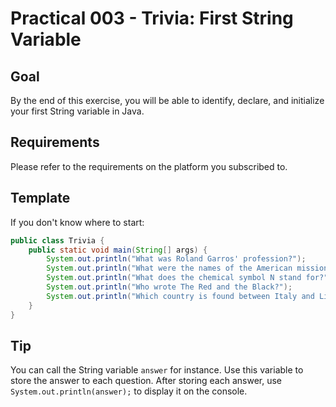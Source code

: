# Practical 003 - Trivia: First String Variable

## Goal
By the end of this exercise, you will be able to identify, declare, and initialize your first String variable in Java.

## Requirements
Please refer to the requirements on the platform you subscribed to.

## Template
If you don't know where to start:

```java
public class Trivia {
    public static void main(String[] args) {
        System.out.println("What was Roland Garros' profession?");
        System.out.println("What were the names of the American missions that led the first man to the moon?");
        System.out.println("What does the chemical symbol N stand for?");
        System.out.println("Who wrote The Red and the Black?");
        System.out.println("Which country is found between Italy and Liechtenstein?");
    }
}
```

## Tip
You can call the String variable `answer` for instance. 
Use this variable to store the answer to each question. 
After storing each answer, use `System.out.println(answer);` to display it on the console.

